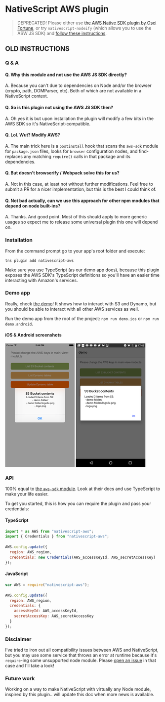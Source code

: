 # NativeScript AWS plugin

> DEPRECATED! Please either use [the AWS Native SDK plugin by Osei Fortune](https://github.com/triniwiz/nativescript-aws-sdk), or try `nativescript-nodeify` (which allows you to use the ASW JS SDK) and [follow these instructions](https://github.com/EddyVerbruggen/nativescript-nodeify/blob/master/README.md#aws-sdk-or-amazon-cognito-identity-js-which-includes-aws-sdk).

## OLD INSTRUCTIONS


### Q & A
#### Q. Why this module and not use the AWS JS SDK directly?
A. Because you can't due to dependencies on Node and/or the browser (crypto, path, DOMParser, etc). Both of which are not available in a NativeScript context. 

#### Q. So is this plugin not using the AWS JS SDK then?
A. Oh yes it is but upon installation the plugin will modify a few bits in the AWS SDK so it's NativeScript-compatible.

#### Q. Lol. Wut? Modify AWS?
A. The main trick here is a `postinstall` hook that scans the `aws-sdk` module for `package.json` files,
looks for `browser` configuration nodes, and find-replaces any matching `require()` calls in that package and its dependencies.

#### Q. But doesn't browserify / Webpack solve this for us?
A. Not in this case, at least not without further modifications. Feel free to submit a PR for a nicer implementation, but this is the best I could think of.

#### Q. Not bad actually, can we use this approach for other npm modules that depend on node built-ins?
A. Thanks. And good point. Most of this should apply to more generic usages so expect me to release some universal plugin this one will depend on.


### Installation
From the command prompt go to your app's root folder and execute:

```
tns plugin add nativescript-aws
```

Make sure you use TypeScript (as our demo app does), because this plugin exposes the AWS SDK's
TypeScript definitions so you'll have an easier time interacting with Amazon's services.

### Demo app
Really, check [the demo](https://github.com/EddyVerbruggen/nativescript-aws/blob/master/demo/app/main-view-model.ts)! It shows how to interact with S3 and Dynamo,
but you should be able to interact with all other AWS services as well.

Run the demo app from the root of the project: `npm run demo.ios` or `npm run demo.android`.

#### iOS & Android screenshots
<img src="https://raw.githubusercontent.com/EddyVerbruggen/nativescript-aws/master/screenshots/ios-s3-list.png" width="225px" height="400px"/>
<img src="https://raw.githubusercontent.com/EddyVerbruggen/nativescript-aws/master/screenshots/android-s3-list.png" width="225px" height="400px"/>

### API
100% equal to [the `aws-sdk` module](https://www.npmjs.com/package/aws-sdk). Look at their docs and use TypeScript to make your life easier.

To get you started, this is how you can require the plugin and pass your credentials:

#### TypeScript
```js
import * as AWS from "nativescript-aws";
import { Credentials } from "nativescript-aws";

AWS.config.update({
  region: AWS_region,
  credentials: new Credentials(AWS_accessKeyId, AWS_secretAccessKey)
});
```

#### JavaScript
```js
var AWS = require("nativescript-aws");

AWS.config.update({
  region: AWS_region,
  credentials: {
    accessKeyId: AWS_accessKeyId,
    secretAccessKey: AWS_secretAccessKey
  }
});
```

### Disclaimer
I've tried to iron out all compatibility issues between AWS and NativeScript,
but you may use some service that throws an error at runtime because it's `require`-ing some
unsupported node module. Please [open an issue](https://github.com/EddyVerbruggen/nativescript-aws/issues/new) in that case and I'll take a look!

### Future work
Working on a way to make NativeScript with virtually any Node module, inspired by this plugin.. will update this doc when more news is available.
